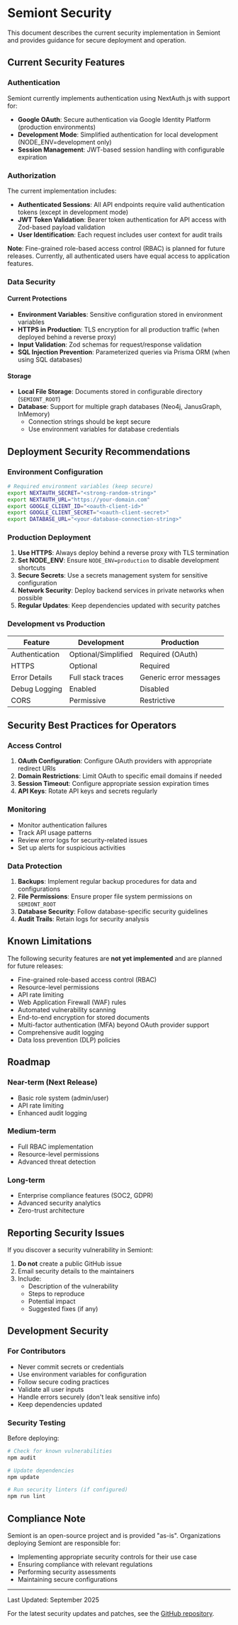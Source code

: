 # Semiont Security

This document describes the current security implementation in Semiont and provides guidance for secure deployment and operation.

## Current Security Features

### Authentication

Semiont currently implements authentication using NextAuth.js with support for:

- **Google OAuth**: Secure authentication via Google Identity Platform (production environments)
- **Development Mode**: Simplified authentication for local development (NODE_ENV=development only)
- **Session Management**: JWT-based session handling with configurable expiration

### Authorization

The current implementation includes:

- **Authenticated Sessions**: All API endpoints require valid authentication tokens (except in development mode)
- **JWT Token Validation**: Bearer token authentication for API access with Zod-based payload validation
- **User Identification**: Each request includes user context for audit trails

**Note**: Fine-grained role-based access control (RBAC) is planned for future releases. Currently, all authenticated users have equal access to application features.

### Data Security

#### Current Protections

- **Environment Variables**: Sensitive configuration stored in environment variables
- **HTTPS in Production**: TLS encryption for all production traffic (when deployed behind a reverse proxy)
- **Input Validation**: Zod schemas for request/response validation
- **SQL Injection Prevention**: Parameterized queries via Prisma ORM (when using SQL databases)

#### Storage

- **Local File Storage**: Documents stored in configurable directory (`SEMIONT_ROOT`)
- **Database**: Support for multiple graph databases (Neo4j, JanusGraph, InMemory)
  - Connection strings should be kept secure
  - Use environment variables for database credentials

## Deployment Security Recommendations

### Environment Configuration

```bash
# Required environment variables (keep secure)
export NEXTAUTH_SECRET="<strong-random-string>"
export NEXTAUTH_URL="https://your-domain.com"
export GOOGLE_CLIENT_ID="<oauth-client-id>"
export GOOGLE_CLIENT_SECRET="<oauth-client-secret>"
export DATABASE_URL="<your-database-connection-string>"
```

### Production Deployment

1. **Use HTTPS**: Always deploy behind a reverse proxy with TLS termination
2. **Set NODE_ENV**: Ensure `NODE_ENV=production` to disable development shortcuts
3. **Secure Secrets**: Use a secrets management system for sensitive configuration
4. **Network Security**: Deploy backend services in private networks when possible
5. **Regular Updates**: Keep dependencies updated with security patches

### Development vs Production

| Feature | Development | Production |
|---------|------------|------------|
| Authentication | Optional/Simplified | Required (OAuth) |
| HTTPS | Optional | Required |
| Error Details | Full stack traces | Generic error messages |
| Debug Logging | Enabled | Disabled |
| CORS | Permissive | Restrictive |

## Security Best Practices for Operators

### Access Control

1. **OAuth Configuration**: Configure OAuth providers with appropriate redirect URIs
2. **Domain Restrictions**: Limit OAuth to specific email domains if needed
3. **Session Timeout**: Configure appropriate session expiration times
4. **API Keys**: Rotate API keys and secrets regularly

### Monitoring

- Monitor authentication failures
- Track API usage patterns
- Review error logs for security-related issues
- Set up alerts for suspicious activities

### Data Protection

1. **Backups**: Implement regular backup procedures for data and configurations
2. **File Permissions**: Ensure proper file system permissions on `SEMIONT_ROOT`
3. **Database Security**: Follow database-specific security guidelines
4. **Audit Trails**: Retain logs for security analysis

## Known Limitations

The following security features are **not yet implemented** and are planned for future releases:

- Fine-grained role-based access control (RBAC)
- Resource-level permissions
- API rate limiting
- Web Application Firewall (WAF) rules
- Automated vulnerability scanning
- End-to-end encryption for stored documents
- Multi-factor authentication (MFA) beyond OAuth provider support
- Comprehensive audit logging
- Data loss prevention (DLP) policies

## Roadmap

### Near-term (Next Release)
- Basic role system (admin/user)
- API rate limiting
- Enhanced audit logging

### Medium-term
- Full RBAC implementation
- Resource-level permissions
- Advanced threat detection

### Long-term
- Enterprise compliance features (SOC2, GDPR)
- Advanced security analytics
- Zero-trust architecture

## Reporting Security Issues

If you discover a security vulnerability in Semiont:

1. **Do not** create a public GitHub issue
2. Email security details to the maintainers
3. Include:
   - Description of the vulnerability
   - Steps to reproduce
   - Potential impact
   - Suggested fixes (if any)

## Development Security

### For Contributors

- Never commit secrets or credentials
- Use environment variables for configuration
- Follow secure coding practices
- Validate all user inputs
- Handle errors securely (don't leak sensitive info)
- Keep dependencies updated

### Security Testing

Before deploying:
```bash
# Check for known vulnerabilities
npm audit

# Update dependencies
npm update

# Run security linters (if configured)
npm run lint
```

## Compliance Note

Semiont is an open-source project and is provided "as-is". Organizations deploying Semiont are responsible for:
- Implementing appropriate security controls for their use case
- Ensuring compliance with relevant regulations
- Performing security assessments
- Maintaining secure configurations

---

Last Updated: September 2025

For the latest security updates and patches, see the [GitHub repository](https://github.com/The-AI-Alliance/semiont).
